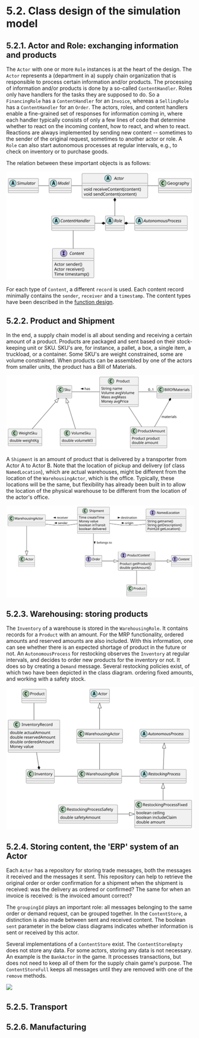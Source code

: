 # 5.2. Class design of the simulation model

## 5.2.1. Actor and Role: exchanging information and products

The `Actor` with one or more `Role` instances is at the heart of the design. The `Actor` represents a (department in a) supply chain organization that is responsible to process certain information and/or products. The processing of information and/or products is done by a so-called `ContentHandler`. Roles only have handlers for the tasks they are supposed to do. So a `FinancingRole` has a `ContentHandler` for an `Invoice`, whereas a `SellingRole` has a `ContentHandler` for an `Order`. The actors, roles, and content handlers enable a fine-grained set of responses for information coming in, where each handler typically consists of only a few lines of code that determine whether to react on the incoming content, how to react, and when to react. Reactions are always implemented by sending new content -- sometimes to the sender of the original request, sometimes to another actor or role. A `Role` can also start autonomous processes at regular intervals, e.g., to check on inventory or to purchase goods.

The relation between these important objects is as follows:

![](diagrams/actor-classes.svg)

For each type of `Content`, a different `record` is used. Each content record minimally contains the `sender`, `receiver` and a `timestamp`. The content types have been described in the [function design](function-design.md).


## 5.2.2. Product and Shipment

In the end, a supply chain model is all about sending and receiving a certain amount of a product. Products are packaged and sent based on their stock-keeping unit or SKU. SKU's are, for instance, a pallet, a box, a single item, a truckload, or a container. Some SKU's are weight constrained, some are volume constrained. When products can be assembled by one of the actors from smaller units, the product has a Bill of Materials. 

![](diagrams/product-classes.svg)

A `Shipment` is an amount of product that is delivered by a transporter from Actor A to Actor B. Note that the location of pickup and delivery (of class `NamedLocation`), which are actual warehouses, might be different from the location of the `WarehousingActor`, which is the office. Typically, these locations will be the same, but flexibility has already been built in to allow the location of the physical warehouse to be different from the location of the actor's office.

![](diagrams/shipment-classes.svg)



## 5.2.3. Warehousing: storing products

The `Inventory` of a warehouse is stored in the `WarehousingRole`. It contains records for a `Product` with an amount. For the MRP functionality, ordered amounts and reserved amounts are also included. With this information, one can see whether there is an expected shortage of product in the future or not. An `AutonomousProcess` for restocking observes the `Inventory` at regular intervals, and decides to order new products for the inventory or not. It does so by creating a `Demand` message. Several restocking policies exist, of which two have been depicted in the class diagram. ordering fixed amounts, and working with a safety stock.

![](diagrams/warehousing-classes.svg)


## 5.2.4. Storing content, the 'ERP' system of an Actor

Each `Actor` has a repository for storing trade messages, both the messages it received and the messages it sent. This repository can help to retrieve the original order or order confirmation for a shipment when the shipment is received: was the delivery as ordered or confirmed? The same for when an invoice is received: is the invoiced amount correct? 

The `groupingId` plays an important role: all messages belonging to the same order or demand request, can be grouped together. In the `ContentStore`, a distinction is also made between sent and received content. The boolean `sent` parameter in the below class diagrams indicates whether information is sent or received by this actor.

Several implementations of a `ContentStore` exist. The `ContentStoreEmpty` does not store any data. For some actors, storing any data is not necessary. An example is the `BankActor` in the game. It processes transactions, but does not need to keep all of them for the supply chain game's purpose. The `ContentStoreFull` keeps all messages until they are removed with one of the `remove` methods.

![](diagramscontent-store-classes.svg)


## 5.2.5. Transport

## 5.2.6. Manufacturing


